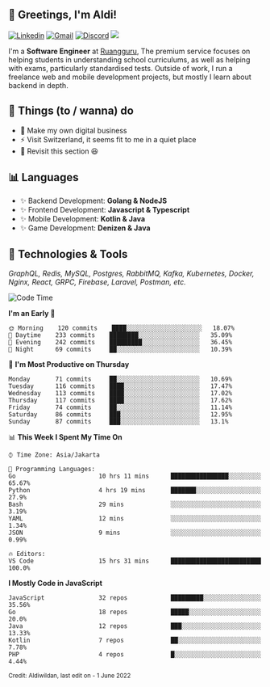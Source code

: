 <!-- Greetings -->
## 👋 Greetings, I'm Aldi!

<!-- Social Media -->
[![Linkedin](https://img.shields.io/badge/-aldiwildan-blue?style=flat&logo=Linkedin&logoColor=white)](https://www.linkedin.com/in/aldiwildan/)
[![Gmail](https://img.shields.io/badge/-aldiwild77@gmail.com-c14438?style=flat&logo=Gmail&logoColor=white)](mailto:aldiwild77@gmail.com)
[![Discord](https://img.shields.io/badge/-Chroma-5663F7?style=flat&logo=Discord&logoColor=white)](https://discord.gg/BUxraQ8)
![](https://komarev.com/ghpvc/?username=aldiwildan77&label=Visitor&color=2bbc8a)

<!-- Introduction -->
I'm a **Software Engineer** at [Ruangguru](https://ruangguru.com), The premium service focuses on helping students in understanding school curriculums, as well as helping with exams, particularly standardised tests. Outside of work, I run a freelance web and mobile development projects, but mostly I learn about backend in depth.

## 📃 Things (to / wanna) do
- 🐝 Make my own digital business
- ⚡ Visit Switzerland, it seems fit to me in a quiet place
- 🌱 Revisit this section 😆

## 📊 Languages
- ✨ Backend Development: **Golang & NodeJS**
- ✨ Frontend Development: **Javascript & Typescript**
- ✨ Mobile Development: **Kotlin & Java**
- ✨ Game Development: **Denizen & Java**

## 🔧 Technologies & Tools
*GraphQL, Redis, MySQL, Postgres, RabbitMQ, Kafka, Kubernetes, Docker, Nginx, React, GRPC, Firebase, Laravel, Postman, etc.*

<!--START_SECTION:waka-->
![Code Time](http://img.shields.io/badge/Code%20Time-919%20hrs%2017%20mins-blue)

**I'm an Early 🐤** 

```text
🌞 Morning    120 commits    ████░░░░░░░░░░░░░░░░░░░░░   18.07% 
🌆 Daytime    233 commits    ████████░░░░░░░░░░░░░░░░░   35.09% 
🌃 Evening    242 commits    █████████░░░░░░░░░░░░░░░░   36.45% 
🌙 Night      69 commits     ██░░░░░░░░░░░░░░░░░░░░░░░   10.39%

```
📅 **I'm Most Productive on Thursday** 

```text
Monday       71 commits     ██░░░░░░░░░░░░░░░░░░░░░░░   10.69% 
Tuesday      116 commits    ████░░░░░░░░░░░░░░░░░░░░░   17.47% 
Wednesday    113 commits    ████░░░░░░░░░░░░░░░░░░░░░   17.02% 
Thursday     117 commits    ████░░░░░░░░░░░░░░░░░░░░░   17.62% 
Friday       74 commits     ██░░░░░░░░░░░░░░░░░░░░░░░   11.14% 
Saturday     86 commits     ███░░░░░░░░░░░░░░░░░░░░░░   12.95% 
Sunday       87 commits     ███░░░░░░░░░░░░░░░░░░░░░░   13.1%

```


📊 **This Week I Spent My Time On** 

```text
⌚︎ Time Zone: Asia/Jakarta

💬 Programming Languages: 
Go                       10 hrs 11 mins      ████████████████░░░░░░░░░   65.67% 
Python                   4 hrs 19 mins       ███████░░░░░░░░░░░░░░░░░░   27.9% 
Bash                     29 mins             ░░░░░░░░░░░░░░░░░░░░░░░░░   3.19% 
YAML                     12 mins             ░░░░░░░░░░░░░░░░░░░░░░░░░   1.34% 
JSON                     9 mins              ░░░░░░░░░░░░░░░░░░░░░░░░░   0.99%

🔥 Editors: 
VS Code                  15 hrs 31 mins      █████████████████████████   100.0%

```

**I Mostly Code in JavaScript** 

```text
JavaScript               32 repos            █████████░░░░░░░░░░░░░░░░   35.56% 
Go                       18 repos            █████░░░░░░░░░░░░░░░░░░░░   20.0% 
Java                     12 repos            ███░░░░░░░░░░░░░░░░░░░░░░   13.33% 
Kotlin                   7 repos             ██░░░░░░░░░░░░░░░░░░░░░░░   7.78% 
PHP                      4 repos             █░░░░░░░░░░░░░░░░░░░░░░░░   4.44%

```



<!--END_SECTION:waka-->

<sub>Credit: Aldiwildan, last edit on - 1 June 2022</sub>
